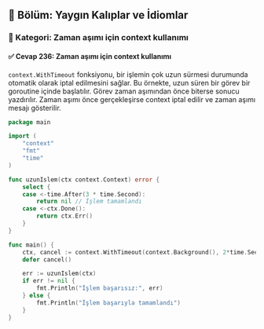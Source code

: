 ## 📘 Bölüm: Yaygın Kalıplar ve İdiomlar  
### 🔹 Kategori: Zaman aşımı için context kullanımı  
#### ✅ Cevap 236: Zaman aşımı için context kullanımı

`context.WithTimeout` fonksiyonu, bir işlemin çok uzun sürmesi durumunda otomatik olarak iptal edilmesini sağlar. Bu örnekte, uzun süren bir görev bir goroutine içinde başlatılır. Görev zaman aşımından önce biterse sonucu yazdırılır. Zaman aşımı önce gerçekleşirse context iptal edilir ve zaman aşımı mesajı gösterilir.

```go
package main

import (
    "context"
    "fmt"
    "time"
)

func uzunIslem(ctx context.Context) error {
    select {
    case <-time.After(3 * time.Second):
        return nil // İşlem tamamlandı
    case <-ctx.Done():
        return ctx.Err()
    }
}

func main() {
    ctx, cancel := context.WithTimeout(context.Background(), 2*time.Second)
    defer cancel()

    err := uzunIslem(ctx)
    if err != nil {
        fmt.Println("İşlem başarısız:", err)
    } else {
        fmt.Println("İşlem başarıyla tamamlandı")
    }
}
```
